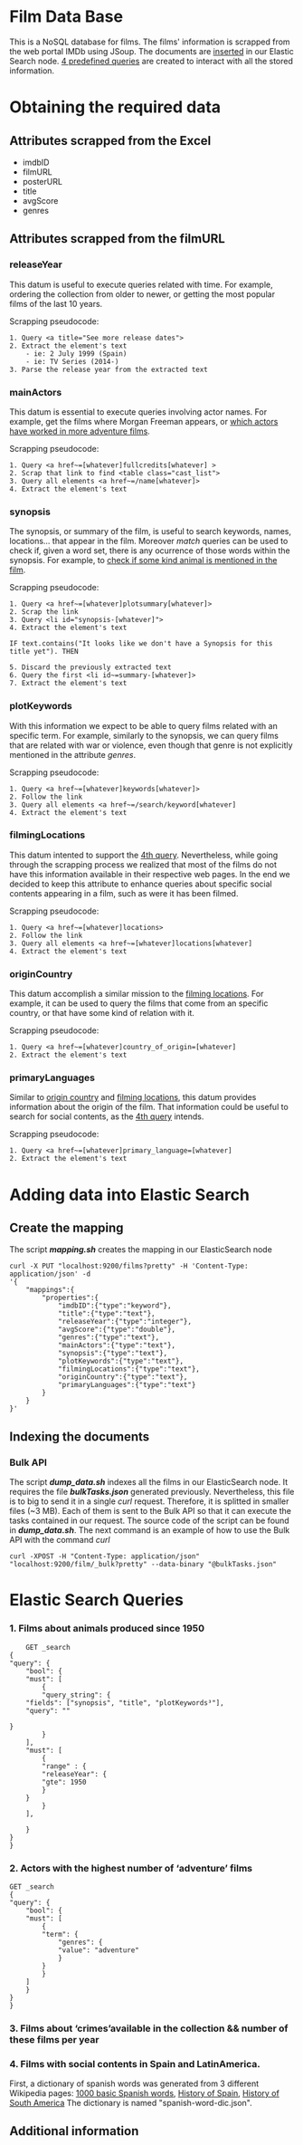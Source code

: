 # Film Data Base
This is a NoSQL database for films. The films' information is scrapped from the web portal IMDb using JSoup. The documents are [inserted](#adding-data-to-elastic-search) in our Elastic Search node. [4 predefined queries](#elastic-search-queries) are created to interact with all the stored information.

# Obtaining the required data

## Attributes scrapped from the Excel

- imdbID 
- filmURL 
- posterURL 
- title 
- avgScore 
- genres 

## Attributes scrapped from the filmURL

### releaseYear
This datum is useful to execute queries related with time. For example, ordering the collection from older to newer, or getting the most popular films of the last 10 years.

Scrapping pseudocode:

    1. Query <a title="See more release dates">
    2. Extract the element's text
    	- ie: 2 July 1999 (Spain)
    	- ie: TV Series (2014-)
  	3. Parse the release year from the extracted text
	
### mainActors
This datum is essential to execute queries involving actor names. For example, get the films where Morgan Freeman appears, or [which actors have worked in more adventure films](#2-actors-with-the-highest-number-of-adventure-films).

Scrapping pseudocode:

    1. Query <a href~=[whatever]fullcredits[whatever] >
    2. Scrap that link to find <table class="cast_list">	
    3. Query all elements <a href~=/name[whatever]>
    4. Extract the element's text
	
### synopsis 
The synopsis, or summary of the film, is useful to search keywords, names, locations... that appear in the film. Moreover *match* queries can be used to check if, given a word set, there is any ocurrence of those words within the synopsis. For example, to [check if some kind animal is mentioned in the film](#1-films-about-animals-produced-since-1950).

Scrapping pseudocode:

    1. Query <a href~=[whatever]plotsummary[whatever]>
    2. Scrap the link
    3. Query <li id="synopsis-[whatever]">
    4. Extract the element's text

	IF text.contains("It looks like we don't have a Synopsis for this title yet"). THEN

    5. Discard the previously extracted text
    6. Query the first <li id~=summary-[whatever]>
    7. Extract the element's text
	
### plotKeywords 
With this information we expect to be able to query films related with an specific term. For example, similarly to the synopsis, we can query films that are related with war or violence, even though that genre is not explicitly mentioned in the attribute *genres*. 

Scrapping pseudocode:

    1. Query <a href~=[whatever]keywords[whatever]>
    2. Follow the link
    3. Query all elements <a href~=/search/keyword[whatever]
    4. Extract the element's text
	
### filmingLocations
This datum intented to support the [4th query](#4-films-with-social-contents-in-spain-and-latinamerica). Nevertheless, while going through the scrapping process we realized that most of the films do not have this information available in their respective web pages. In the end we decided to keep this attribute to enhance queries about specific social contents appearing in a film, such as were it has been filmed.

Scrapping pseudocode:

    1. Query <a href~=[whatever]locations>
    2. Follow the link
    3. Query all elements <a href~=[whatever]locations[whatever]
    4. Extract the element's text
	
### originCountry
This datum accomplish a similar mission to the [filming locations](#filminglocations). For example, it can be used to query the films that come from an specific country, or that have some kind of relation with it.

Scrapping pseudocode:

	1. Query <a href~=[whatever]country_of_origin=[whatever]
	2. Extract the element's text
	
### primaryLanguages 
Similar to [origin country](#origincountry) and [filming locations](#filminglocations), this datum provides information about the origin of the film. That information could be useful to search for social contents, as the [4th query](#4-films-with-social-contents-in-spain-and-latinamerica) intends.

Scrapping pseudocode:

	1. Query <a href~=[whatever]primary_language=[whatever]
	2. Extract the element's text

# Adding data into Elastic Search
## Create the mapping 
The script ***mapping.sh*** creates the mapping in our ElasticSearch node

	curl -X PUT "localhost:9200/films?pretty" -H 'Content-Type: application/json' -d
	'{
		"mappings":{
			"properties":{
				"imdbID":{"type":"keyword"},
				"title":{"type":"text"},
				"releaseYear":{"type":"integer"},
				"avgScore":{"type":"double"},
				"genres":{"type":"text"},
				"mainActors":{"type":"text"},
				"synopsis":{"type":"text"},
				"plotKeywords":{"type":"text"},
				"filmingLocations":{"type":"text"},
				"originCountry":{"type":"text"},
				"primaryLanguages":{"type":"text"}
			}
		}
	}'

## Indexing the documents

### Bulk API
The script ***dump_data.sh*** indexes all the films in our ElasticSearch node. It requires the file ***bulkTasks.json*** generated previously. Nevertheless, this file is to big to send it in a single *curl* request. Therefore, it is splitted in smaller files (~3 MB). Each of them is sent to the Bulk API so that it can execute the tasks contained in our request.
The source code of the script can be found in ***dump_data.sh***. The next command is an example of how to use the Bulk API with the command *curl*

	curl -XPOST -H "Content-Type: application/json" "localhost:9200/film/_bulk?pretty" --data-binary "@bulkTasks.json"

# Elastic Search Queries
### 1. Films about animals produced since 1950

		GET _search
	{
	"query": {
		"bool": {
		"must": [
			{
			"query_string": {
		"fields": ["synopsis", "title", "plotKeywords³"],
		"query": ""
			
	}    
			}
		], 
		"must": [
			{
			"range" : {
			"releaseYear": {
			"gte": 1950
			}
		}
			}
		], 
		
		}
	}
	}

### 2. Actors with the highest number of ‘adventure’ films

	GET _search
	{
	"query": {
		"bool": {
		"must": [
			{
			"term": {
				"genres": {
				"value": "adventure"
				}
			}
			}
		]
		}
	}
	}
### 3. Films about ‘crimes’available in the collection && number of these films per year
### 4. Films with social contents in Spain and LatinAmerica.
First, a dictionary of spanish words was generated from 3 different Wikipedia pages: [1000 basic Spanish words](https://es.wiktionary.org/wiki/Ap%C3%A9ndice:1000_palabras_b%C3%A1sicas_en_espa%C3%B1ol), [History of Spain](https://es.wikipedia.org/wiki/Historia_de_Espa%C3%B1a), [History of South America](https://es.wikipedia.org/wiki/Historia_de_Sudam%C3%A9rica)
The dictionary is named "spanish-word-dic.json".  


## Additional information

